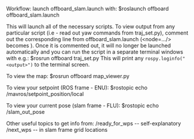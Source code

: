 Workflow:
launch offboard_slam.launch with:
$roslaunch offboard offboard_slam.launch

This will launch all of the necessary scripts.
To view output from any particular script (i.e - read out yaw commands from traj_set.py),
comment out the corresponding line from offboard_slam.launch (<node=.../> becomes <!--node=.../-->).
Once it is commented out, it will no longer be launched automatically and you can
run the script in a separate terminal windows with e.g.:
$rosrun offboard traj_set.py
This will print any ```rospy.loginfo("<output>")``` to the terminal screen.

To view the map:
$rosrun offboard map_viewer.py

To view your setpoint (ROS frame - ENU):
$rostopic echo /mavros/setpoint_position/local

To view your current pose (slam frame - FLU):
$rostopic echo /slam_out_pose

Other useful topics to get info from:
/ready_for_wps -- self-explanatory
/next_wps -- in slam frame grid locations

